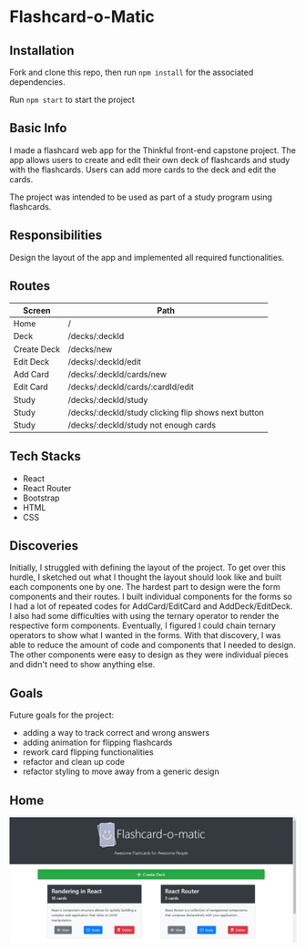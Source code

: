# Flashcard-o-Matic 

## Installation
Fork and clone this repo, then run `npm install` for the associated dependencies.

Run `npm start` to start the project 

## Basic Info
I made a flashcard web app for the Thinkful front-end capstone project. The app allows users to create and edit their own deck of flashcards and study with the flashcards. Users can add more cards to the deck and edit the cards.

The project was intended to be used as part of a study program using flashcards.

## Responsibilities
Design the layout of the app and implemented all required functionalities. 

## Routes
| Screen      | Path                                                  |
| ----------- | ----------------------------------------------------- |
| Home        | /                                                     |
| Deck        | /decks/:deckId                                        |
| Create Deck | /decks/new                                            |
| Edit Deck   | /decks/:deckId/edit                                   |
| Add Card    | /decks/:deckId/cards/new                              |
| Edit Card   | /decks/:deckId/cards/:cardId/edit                     |
| Study       | /decks/:deckId/study                                  |
| Study       | /decks/:deckId/study clicking flip shows next button  |
| Study       | /decks/:deckId/study not enough cards                 |

## Tech Stacks
* React
* React Router
* Bootstrap
* HTML
* CSS

## Discoveries
Initially, I struggled with defining the layout of the project. To get over this hurdle, I sketched out what I thought the layout should look like and built each components one by one. The hardest part to design were the form components and their routes. I built individual components for the forms so I had a lot of repeated codes for AddCard/EditCard and AddDeck/EditDeck. I also had some difficulties with using the ternary operator to render the respective form components. Eventually, I figured I could chain ternary operators to show what I wanted in the forms. With that discovery, I was able to reduce the amount of code and components that I needed to design. The other components were easy to design as they were individual pieces and didn't need to show anything else. 

## Goals
Future goals for the project:
- adding a way to track correct and wrong answers
- adding animation for flipping flashcards
- rework card flipping functionalities
- refactor and clean up code
- refactor styling to move away from a generic design

## Home
![Home](./images/home.png)